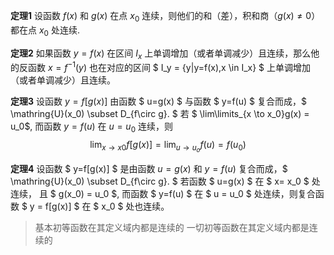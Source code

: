 __定理1__  设函数 $f(x)$ 和 $g(x)$ 在点 $x_0$ 连续，则他们的和（差），积和商（$g(x) \neq 0$）都在点 $x_0$ 处连续.

__定理2__ 如果函数 $y=f(x)$ 在区间 $I_x$ 上单调增加（或者单调减少）且连续，那么他的反函数 $x=f^{-1}(y)$ 也在对应的区间 $ I_y = \{y|y=f(x),x \in I_x\} $ 上单调增加（或者单调减少）且连续。

__定理3__ 设函数 $y=f[g(x)]$ 由函数 $ u=g(x) $ 与函数 $ y=f(u) $ 复合而成，$ \mathring{U}(x_0) \subset D_{f\circ g}. $ 若 $ \lim\limits_{x \to x_0}g(x) = u_0$, 而函数 $y=f(u)$ 在 $u=u_0$ 连续，则
$$ \lim_{x \to x0}f[g(x)] = \lim_{u \to u_o}f(u) = f(u_0) $$

__定理4__ 设函数 $ y=f[g(x)] $ 是由函数 $u = g(x)$ 和 $y = f(u)$ 复合而成，$ \mathring{U}(x_0) \subset D_{f\circ g}. $ 若函数 $ u=g(x) $ 在 $ x= x_0 $ 处连续， 且 $ g(x_0) = u_0 $, 而函数 $ y=f(u) $ 在 $ u = u_0 $ 处连续，则复合函数 $ y = f[g(x)] $ 在 $ x_0 $ 处也连续。 


> 基本初等函数在其定义域内都是连续的
> 一切初等函数在其定义域内都是连续的
